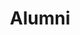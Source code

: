 ---
  title: Alumni
  description: A selection of Alumni's stories
  latitude: -26.173062
  longitude: 28.075674
  cards:
    - poi-034-card-001.md   
    - poi-034-card-002.md
    - poi-034-card-003.md
    - poi-034-card-004.md
    - poi-034-card-005.md
    - poi-034-card-006.md
    - poi-034-card-007.md
    - poi-034-card-008.md
    - poi-034-card-009.md
    - poi-034-card-010.md
  themes:
    - Koch Street
    - College Characters
    - Alumni
    - Socio-Political Context
    - Stories
---